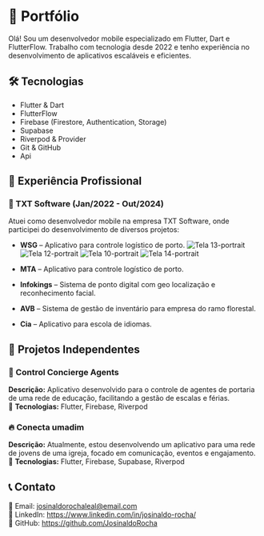 # 🚀 Portfólio

Olá! Sou um desenvolvedor mobile especializado em Flutter, Dart e FlutterFlow. Trabalho com tecnologia desde 2022 e tenho experiência no desenvolvimento de aplicativos escaláveis e eficientes.  

## 🛠️ Tecnologias  
- Flutter & Dart  
- FlutterFlow  
- Firebase (Firestore, Authentication, Storage)
- Supabase
- Riverpod & Provider  
- Git & GitHub
- Api  

## 💼 Experiência Profissional  

### 🏢 TXT Software (Jan/2022 - Out/2024)  
Atuei como desenvolvedor mobile na empresa TXT Software, onde participei do desenvolvimento de diversos projetos:  

- **WSG** – Aplicativo para controle logístico de porto.
![Tela 13-portrait](https://github.com/user-attachments/assets/f7f7f6f2-b925-44ec-8667-dea35f37051b) ![Tela 12-portrait](https://github.com/user-attachments/assets/f8a681f9-ee90-4139-8a53-c5eacea6f74c)
![Tela 10-portrait](https://github.com/user-attachments/assets/899904cd-c23c-4d84-bd5e-32801885ae95) ![Tela 14-portrait](https://github.com/user-attachments/assets/52dc8774-1336-4fe0-a5da-06cf2f934368)

- **MTA** – Aplicativo para controle logístico de porto.
   
- **Infokings** – Sistema de ponto digital com geo localização e reconhecimento facial.

- **AVB** – Sistema de gestão de inventário para empresa do ramo florestal.

- **Cia** – Aplicativo para escola de idiomas.
  

## 📌 Projetos Independentes  

### 📱 Control Concierge Agents  
**Descrição:** Aplicativo desenvolvido para o controle de agentes de portaria de uma rede de educação, facilitando a gestão de escalas e férias.  
📌 **Tecnologias:** Flutter, Firebase, Riverpod  

### 🔥 Conecta umadim  
**Descrição:** Atualmente, estou desenvolvendo um aplicativo para uma rede de jovens de uma igreja, focado em comunicação, eventos e engajamento.  
📌 **Tecnologias:** Flutter, Firebase, Supabase, Riverpod  

## 📞 Contato  
📧 Email: josinaldorochaleal@email.com  
💼 LinkedIn: https://www.linkedin.com/in/josinaldo-rocha/  
📂 GitHub: https://github.com/JosinaldoRocha  
